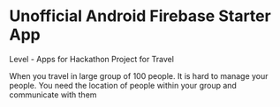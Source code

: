 # Unofficial Android Firebase Starter App
Level - Apps for Hackathon Project for Travel

When you travel in large group of 100 people.
It is hard to manage your people. You need the location of people within your group and communicate with them